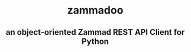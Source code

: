 <h1 align="center">
 zammadoo
</h1>
<h2 align="center">
 an object-oriented Zammad REST API Client for Python
</h2>
